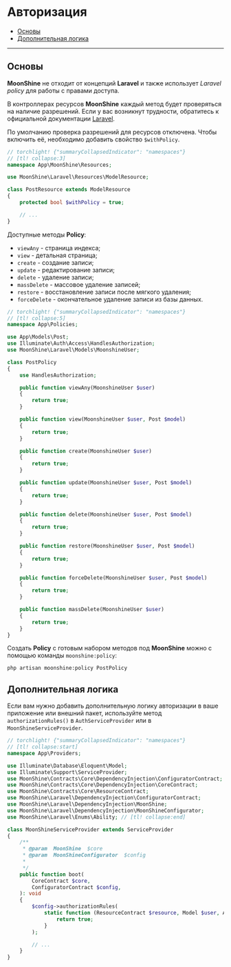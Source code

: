 # Авторизация

- [Основы](#basics)
- [Дополнительная логика](#additional-logic)

---

<a name="basics"></a>
## Основы

**MoonShine** не отходит от концепций **Laravel** и также использует _Laravel policy_ для работы с правами доступа.

В контроллерах ресурсов **MoonShine** каждый метод будет проверяться на наличие разрешений.
Если у вас возникнут трудности, обратитесь к официальной документации [Laravel](https://laravel.com/docs/authorization#creating-policies).

По умолчанию проверка разрешений для ресурсов отключена.
Чтобы включить её, необходимо добавить свойство `$withPolicy`.

```php
// torchlight! {"summaryCollapsedIndicator": "namespaces"}
// [tl! collapse:3]
namespace App\MoonShine\Resources;

use MoonShine\Laravel\Resources\ModelResource;

class PostResource extends ModelResource
{
    protected bool $withPolicy = true;

    // ...
}
```

Доступные методы **Policy**:
- `viewAny` - страница индекса;
- `view` - детальная страница;
- `create` - создание записи;
- `update` - редактирование записи;
- `delete` - удаление записи;
- `massDelete` - массовое удаление записей;
- `restore` - восстановление записи после мягкого удаления;
- `forceDelete` - окончательное удаление записи из базы данных.

```php
// torchlight! {"summaryCollapsedIndicator": "namespaces"}
// [tl! collapse:5]
namespace App\Policies;

use App\Models\Post;
use Illuminate\Auth\Access\HandlesAuthorization;
use MoonShine\Laravel\Models\MoonshineUser;

class PostPolicy
{
    use HandlesAuthorization;

    public function viewAny(MoonshineUser $user)
    {
        return true;
    }

    public function view(MoonshineUser $user, Post $model)
    {
        return true;
    }

    public function create(MoonshineUser $user)
    {
        return true;
    }

    public function update(MoonshineUser $user, Post $model)
    {
        return true;
    }

    public function delete(MoonshineUser $user, Post $model)
    {
        return true;
    }

    public function restore(MoonshineUser $user, Post $model)
    {
        return true;
    }

    public function forceDelete(MoonshineUser $user, Post $model)
    {
        return true;
    }

    public function massDelete(MoonshineUser $user)
    {
        return true;
    }
}
```

Создать **Policy** с готовым набором методов под **MoonShine** можно с помощью команды `moonshine:policy`:

```shell
php artisan moonshine:policy PostPolicy
```

<a name="additional_logic"></a>
## Дополнительная логика

Если вам нужно добавить дополнительную логику авторизации в ваше приложение или внешний пакет,
используйте метод `authorizationRules()` в `AuthServiceProvider` или в `MoonShineServiceProvider`.

```php
// torchlight! {"summaryCollapsedIndicator": "namespaces"}
// [tl! collapse:start]
namespace App\Providers;

use Illuminate\Database\Eloquent\Model;
use Illuminate\Support\ServiceProvider;
use MoonShine\Contracts\Core\DependencyInjection\ConfiguratorContract;
use MoonShine\Contracts\Core\DependencyInjection\CoreContract;
use MoonShine\Contracts\Core\ResourceContract;
use MoonShine\Laravel\DependencyInjection\ConfiguratorContract;
use MoonShine\Laravel\DependencyInjection\MoonShine;
use MoonShine\Laravel\DependencyInjection\MoonShineConfigurator;
use MoonShine\Laravel\Enums\Ability; // [tl! collapse:end]

class MoonShineServiceProvider extends ServiceProvider
{
    /**
     * @param  MoonShine  $core
     * @param  MoonShineConfigurator  $config
     *
     */
    public function boot(
        CoreContract $core,
        ConfiguratorContract $config,
    ): void
    {
        $config->authorizationRules(
            static function (ResourceContract $resource, Model $user, Ability $ability, Model $item): bool {
                return true;
            }
        );

        // ...
    }
}
```
